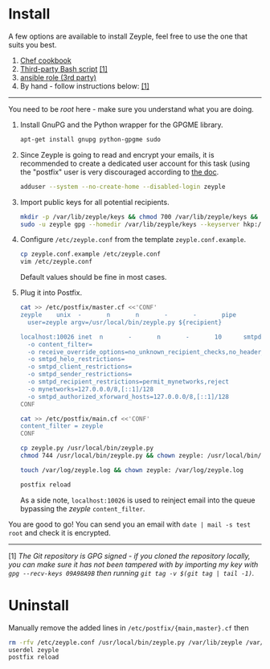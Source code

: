# Install

A few options are available to install Zeyple, feel free to use the one that suits you best.

1. [Chef cookbook](https://github.com/infertux/chef-zeyple)
1. [Third-party Bash script](https://github.com/bastelfreak/scripts/blob/master/setup_zeyple.sh) [[1]](#fn-1)
1. [ansible role (3rd party)](https://galaxy.ansible.com/mimacom/zeyple/)
1. By hand - follow instructions below: [[1]](#fn-1)

---

You need to be _root_ here - make sure you understand what you are doing.

1. Install GnuPG and the Python wrapper for the GPGME library.

    ```bash
    apt-get install gnupg python-gpgme sudo
    ```

1. Since Zeyple is going to read and encrypt your emails, it is recommended to create a dedicated user account for this task (using the "postfix" user is very discouraged according to [the doc](http://www.postfix.org/FILTER_README.html).

    ```bash
    adduser --system --no-create-home --disabled-login zeyple
    ```

1. Import public keys for all potential recipients.

    ```bash
    mkdir -p /var/lib/zeyple/keys && chmod 700 /var/lib/zeyple/keys && chown zeyple: /var/lib/zeyple/keys
    sudo -u zeyple gpg --homedir /var/lib/zeyple/keys --keyserver hkp://keys.gnupg.net --search you@domain.tld # repeat for each key
    ```

1. Configure `/etc/zeyple.conf` from the template `zeyple.conf.example`.

    ```bash
    cp zeyple.conf.example /etc/zeyple.conf
    vim /etc/zeyple.conf
    ```

    Default values should be fine in most cases.

1. Plug it into Postfix.

    ```bash
    cat >> /etc/postfix/master.cf <<'CONF'
    zeyple    unix  -       n       n       -       -       pipe
      user=zeyple argv=/usr/local/bin/zeyple.py ${recipient}

    localhost:10026 inet  n       -       n       -       10      smtpd
      -o content_filter=
      -o receive_override_options=no_unknown_recipient_checks,no_header_body_checks,no_milters
      -o smtpd_helo_restrictions=
      -o smtpd_client_restrictions=
      -o smtpd_sender_restrictions=
      -o smtpd_recipient_restrictions=permit_mynetworks,reject
      -o mynetworks=127.0.0.0/8,[::1]/128
      -o smtpd_authorized_xforward_hosts=127.0.0.0/8,[::1]/128
    CONF

    cat >> /etc/postfix/main.cf <<'CONF'
    content_filter = zeyple
    CONF

    cp zeyple.py /usr/local/bin/zeyple.py
    chmod 744 /usr/local/bin/zeyple.py && chown zeyple: /usr/local/bin/zeyple.py

    touch /var/log/zeyple.log && chown zeyple: /var/log/zeyple.log

    postfix reload
    ```

    As a side note, `localhost:10026` is used to reinject email into the queue bypassing the _zeyple_ `content_filter`.

You are good to go!
You can send you an email with `date | mail -s test root` and check it is encrypted.

---

<a name="fn-1">[1]</a> _The Git repository is GPG signed - if you cloned the repository locally, you can make sure it has not been tampered with by importing my key with `gpg --recv-keys 09A98A9B` then running `git tag -v $(git tag | tail -1)`._

# Uninstall

Manually remove the added lines in `/etc/postfix/{main,master}.cf` then

```bash
rm -rfv /etc/zeyple.conf /usr/local/bin/zeyple.py /var/lib/zeyple /var/log/zeyple.log
userdel zeyple
postfix reload
```

